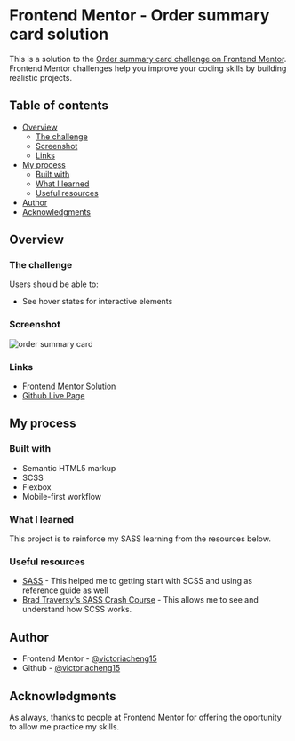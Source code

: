# Frontend Mentor - Order summary card solution

This is a solution to the [Order summary card challenge on Frontend Mentor](https://www.frontendmentor.io/challenges/order-summary-component-QlPmajDUj). Frontend Mentor challenges help you improve your coding skills by building realistic projects.

## Table of contents

- [Overview](#overview)
  - [The challenge](#the-challenge)
  - [Screenshot](#screenshot)
  - [Links](#links)
- [My process](#my-process)
  - [Built with](#built-with)
  - [What I learned](#what-i-learned)
  - [Useful resources](#useful-resources)
- [Author](#author)
- [Acknowledgments](#acknowledgments)

## Overview

### The challenge

Users should be able to:

- See hover states for interactive elements

### Screenshot

![order summary card](https://user-images.githubusercontent.com/35031228/136487693-c6e5f032-c656-4c5e-ada7-6b4ca087739a.png)

### Links

- [Frontend Mentor Solution]()
- [Github Live Page](https://victoriacheng15.github.io/frontend-mentor-challenges/order-summary-component/)

## My process

### Built with

- Semantic HTML5 markup
- SCSS
- Flexbox
- Mobile-first workflow

### What I learned

This project is to reinforce my SASS learning from the resources below.

### Useful resources

- [SASS](https://sass-lang.com/) - This helped me to getting start with SCSS and using as reference guide as well
- [Brad Traversy's SASS Crash Course](https://www.youtube.com/watch?v=nu5mdN2JIwM) - This allows me to see and understand how SCSS works.

## Author

- Frontend Mentor - [@victoriacheng15](https://www.frontendmentor.io/profile/victoriacheng15)
- Github - [@victoriacheng15](https://github.com/victoriacheng15)

## Acknowledgments

As always, thanks to people at Frontend Mentor for offering the oportunity to allow me practice my skills.
